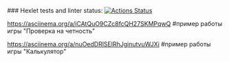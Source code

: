 \### Hexlet tests and linter status:
[![Actions Status](https://github.com/DEGTEVUWU/java-project-61/actions/workflows/hexlet-check.yml/badge.svg)](https://github.com/DEGTEVUWU/java-project-61/actions)

https://asciinema.org/a/iCAtQuO9CZc8fcQH27SKMPqwQ 
#пример работы игры "Проверка на четность"

https://asciinema.org/a/nuOedDRlSElRhJginutvuWJXi
#пример работы игры "Калькулятор"
